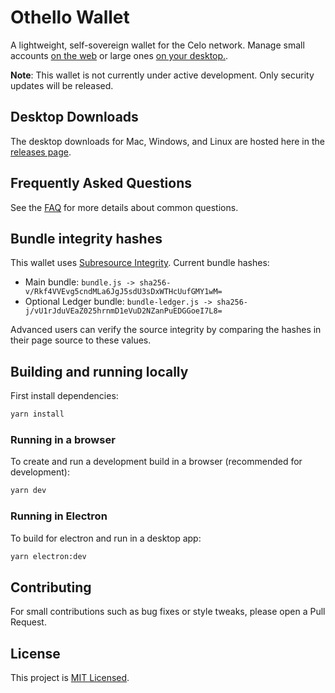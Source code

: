 # Othello Wallet

A lightweight, self-sovereign wallet for the Celo network. Manage small accounts [on the web](https://celowallet.app) or large ones [on your desktop.](https://github.com/celo-tools/celo-web-wallet/releases).

**Note**: This wallet is not currently under active development. Only security updates will be released.

## Desktop Downloads

The desktop downloads for Mac, Windows, and Linux are hosted here in the [releases page](https://github.com/celo-tools/celo-web-wallet/releases).

## Frequently Asked Questions

See the [FAQ](FAQ.md) for more details about common questions.

## Bundle integrity hashes

This wallet uses [Subresource Integrity](https://developer.mozilla.org/en-US/docs/Web/Security/Subresource_Integrity). Current bundle hashes:

* Main bundle: `bundle.js -> sha256-v/Rkf4VVEvg5cndMLa6JgJ5sdU3sDxWTHcUufGMY1wM=`
* Optional Ledger bundle: `bundle-ledger.js -> sha256-j/vU1rJduVEaZ025hrnmD1eVuD2NZanPuEDGGoeI7L8=`

Advanced users can verify the source integrity by comparing the hashes in their page source to these values.

## Building and running locally

First install dependencies:

```sh
yarn install 
```

### Running in a browser

To create and run a development build in a browser (recommended for development):

```sh
yarn dev
```

### Running in Electron

To build for electron and run in a desktop app:

```sh
yarn electron:dev
```

## Contributing

For small contributions such as bug fixes or style tweaks, please open a Pull Request.

## License

This project is [MIT Licensed](LICENSE).
